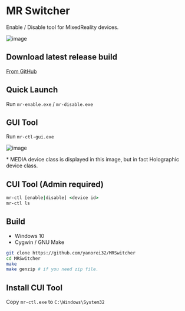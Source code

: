 # MR Switcher

Enable / Disable tool for MixedReality devices.

![image](https://user-images.githubusercontent.com/11992915/74040279-4d21e380-49bb-11ea-8c85-3872bb749a28.png)

## Download latest release build
[From GitHub](https://github.com/Yanorei32/MRSwitcher/releases/latest)

## Quick Launch
Run `mr-enable.exe` / `mr-disable.exe`

## GUI Tool
Run `mr-ctl-gui.exe`

![image](https://user-images.githubusercontent.com/11992915/74040108-fa482c00-49ba-11ea-9010-3b8824595412.png)

\* MEDIA device class is displayed in this image, but in fact Holographic device class.

## CUI Tool (Admin required)
```bat
mr-ctl [enable|disable] <device id>
mr-ctl ls
```

## Build

 - Windows 10
 - Cygwin / GNU Make

```bash
git clone https://github.com/yanorei32/MRSwitcher
cd MRSwitcher
make
make genzip # if you need zip file.
```

## Install CUI Tool
Copy `mr-ctl.exe` to `C:\Windows\System32`

